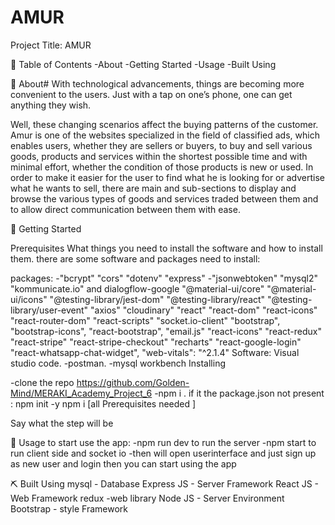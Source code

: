 # AMUR
Project Title: 
AMUR

📝 Table of Contents 
-About 
-Getting Started 
-Usage 
-Built Using

🧐  About# 
With technological advancements, things are becoming more convenient to the users. Just with a tap on one’s phone, one can get anything they wish.

Well, these changing scenarios affect the buying patterns of the customer. 
Amur is one of the websites specialized in the field of classified ads, which enables users,
whether they are sellers or buyers, to buy and sell various goods, products and services within the 
shortest possible time and with minimal effort, whether the condition of those products is new or used. 
In order to make it easier for the user to find what he is looking for or advertise what he wants to sell, 
there are main and sub-sections to display and browse the various types of goods and services traded between 
them and to allow direct communication between them with ease.


🏁 Getting Started

Prerequisites What things you need to install the software and how to install them. there are some software and packages need to install:

packages:
-"bcrypt"
"cors"
"dotenv"
"express" -"jsonwebtoken"
"mysql2"
"kommunicate.io" and dialogflow-google
"@material-ui/core"
"@material-ui/icons"
"@testing-library/jest-dom"
"@testing-library/react"
"@testing-library/user-event"
"axios"
"cloudinary"
"react"
"react-dom"
"react-icons"
"react-router-dom"
"react-scripts"
"socket.io-client"
"bootstrap",
"bootstrap-icons",
"react-bootstrap",
"email.js"
"react-icons"
"react-redux"
"react-stripe"
"react-stripe-checkout"
"recharts"
"react-google-login"
"react-whatsapp-chat-widget",
"web-vitals": "^2.1.4"
Software:
Visual studio code. -postman. -mysql workbench
Installing

-clone the repo https://github.com/Golden-Mind/MERAKI_Academy_Project_6
-npm i .
if it the package.json not present : npm init -y npm i [all Prerequisites needed ]

Say what the step will be

🎈 Usage to start use the app: -npm run dev to run the server -npm start to run client side and socket io -then will open userinterface and just sign up as new user and login then you can start using the app

⛏️ Built Using mysql - Database
Express JS - Server Framework
React JS - Web Framework 
redux -web library
Node JS - Server Environment
Bootstrap - style Framework
 
